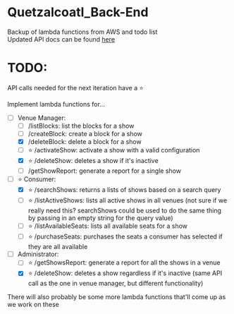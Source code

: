 # Quetzalcoatl_Back-End
Backup of lambda functions from AWS and todo list\
Updated API docs can be found [here](https://docs.google.com/document/d/18y67d3V0MjWw2tiGwqK-8LkG6fQ78yyeiyaRdMhW8jU/edit#heading=h.y03xr5ipv4l1)
# TODO:
API calls needed for the next iteration have a ⭐

Implement lambda functions for...
- [ ] Venue Manager:
    - [ ] /listBlocks: list the blocks for a show
    - [ ] /createBlock: create a block for a show
    - [x] /deleteBlock: delete a block for a show
    - [ ] ⭐ /activateShow: activate a show with a valid configuration
    - [x] ⭐ /deleteShow: deletes a show if it's inactive
    - [ ] /getShowReport: generate a report for a single show
- [ ]  ⭐ Consumer:
    - [x] ⭐ /searchShows: returns a lists of shows based on a search query
    - [ ] ⭐ /listActiveShows: lists all active shows in all venues (not sure if we really need this? searchShows could be used to do the same thing by passing in an empty string for the query value)
    - [ ] ⭐ /listAvailableSeats: lists all available seats for a show
    - [ ] ⭐ /purchaseSeats: purchases the seats a consumer has selected if they are all available
- [ ]  Administrator:
    - [ ] ⭐ /getShowsReport: generate a report for all the shows in a venue
    - [x] ⭐ /deleteShow: deletes a show regardless if it's inactive (same API call as the one in venue manager, but different functionality)

There will also probably be some more lambda functions that'll come up as we work on these
